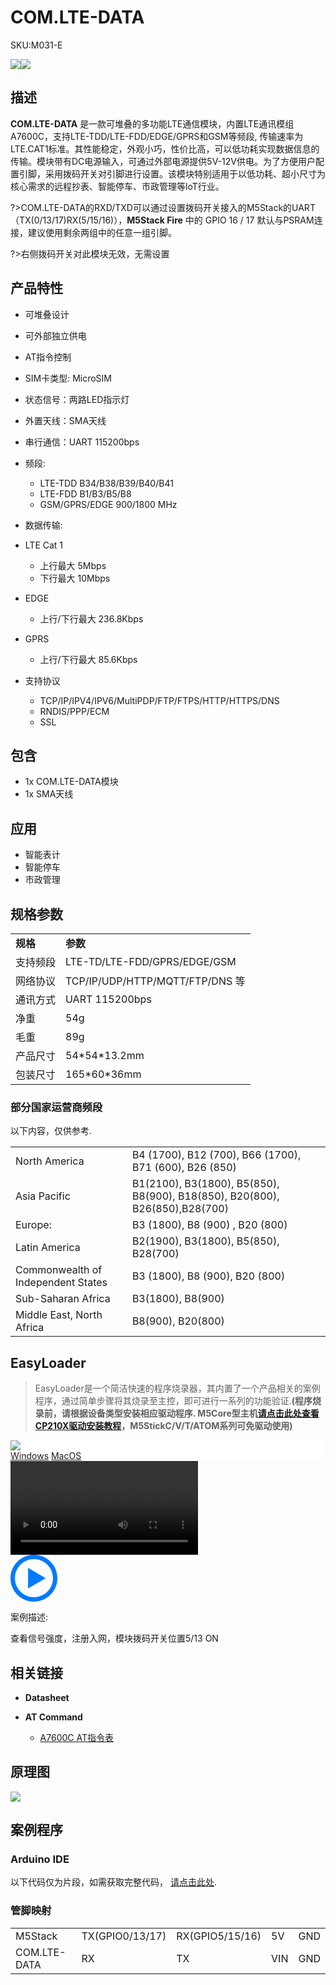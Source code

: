# COM.LTE-DATA

<el-tag effect="plain">SKU:M031-E</el-tag>

<div class="product_pic"><img src="assets/img/product_pics/module/com.x_lte-data/comx_lte-data.webp"><img src="assets/img/product_pics/module/com.x_lte-data/comx_lte-data_2.webp">
</div>

## 描述

**COM.LTE-DATA** 是一款可堆叠的多功能LTE通信模块，内置LTE通讯模组A7600C，支持LTE-TDD/LTE-FDD/EDGE/GPRS和GSM等频段, 传输速率为LTE.CAT1标准。其性能稳定，外观小巧，性价比高，可以低功耗实现数据信息的传输。模块带有DC电源输入，可通过外部电源提供5V-12V供电。为了方便用户配置引脚，采用拨码开关对引脚进行设置。该模块特别适用于以低功耗、超小尺寸为核心需求的远程抄表、智能停车、市政管理等loT行业。

?>COM.LTE-DATA的RXD/TXD可以通过设置拨码开关接入的M5Stack的UART（TX(0/13/17)RX(5/15/16)），**M5Stack Fire** 中的 GPIO 16 / 17 默认与PSRAM连接，建议使用剩余两组中的任意一组引脚。

?>右侧拨码开关对此模块无效，无需设置

## 产品特性

- 可堆叠设计
- 可外部独立供电
- AT指令控制
- SIM卡类型: MicroSIM
- 状态信号：两路LED指示灯
- 外置天线：SMA天线
- 串行通信：UART 115200bps

- 频段:
    - LTE-TDD B34/B38/B39/B40/B41
    - LTE-FDD B1/B3/B5/B8
    - GSM/GPRS/EDGE 900/1800 MHz

- 数据传输:
- LTE Cat 1
    - 上行最大 5Mbps
    - 下行最大 10Mbps
- EDGE 
    - 上行/下行最大 236.8Kbps
- GPRS 
    - 上行/下行最大 85.6Kbps

- 支持协议 
    - TCP/IP/IPV4/IPV6/MultiPDP/FTP/FTPS/HTTP/HTTPS/DNS
    - RNDIS/PPP/ECM
    - SSL


## 包含

-  1x COM.LTE-DATA模块
-  1x SMA天线

## 应用

-  智能表计
-  智能停车
-  市政管理

## 规格参数

<table>
   <tr style="font-weight:bold">
      <td>规格</td>
      <td>参数</td>
   </tr>
   <tr>
      <td>支持频段</td>
      <td>LTE-TD/LTE-FDD/GPRS/EDGE/GSM</td>
   </tr>
   <tr>
      <td>网络协议</td>
      <td>TCP/IP/UDP/HTTP/MQTT/FTP/DNS 等</td>
   </tr>
   <tr>
      <td>通讯方式</td>
      <td>UART 115200bps</td>
   </tr>
   <tr>
      <td>净重</td>
      <td>54g</td>
   </tr>
   <tr>
      <td>毛重</td>
      <td>89g</td>
   </tr>
   <tr>
      <td>产品尺寸</td>
      <td>54*54*13.2mm</td>
   </tr>
   <tr>
      <td>包装尺寸</td>
      <td>165*60*36mm</td>
   </tr>
 </table>

### 部分国家运营商频段

以下内容，仅供参考.

<table>
 <tr><td>North America</td><td>B4 (1700), B12 (700), B66 (1700), B71 (600), B26 (850) </td></tr>
 <tr><td>Asia Pacific</td><td>B1(2100), B3(1800), B5(850), B8(900), B18(850), B20(800), B26(850),B28(700)</td></tr>
 <tr><td>Europe:</td><td> B3 (1800), B8 (900) , B20 (800) </td></tr>
 <tr><td>Latin America</td><td>B2(1900), B3(1800), B5(850), B28(700) </td></tr>
 <tr><td>Commonwealth of Independent States</td><td>B3 (1800), B8 (900), B20 (800)</td></tr>
 <tr><td>Sub-Saharan Africa</td><td>B3(1800), B8(900) </td></tr>
 <tr><td>Middle East, North Africa</td><td>B8(900), B20(800)</td></tr>
</table>


## EasyLoader

>EasyLoader是一个简洁快速的程序烧录器，其内置了一个产品相关的案例程序，通过简单步骤将其烧录至主控，即可进行一系列的功能验证.**(程序烧录前，请根据设备类型安装相应驱动程序. M5Core型主机[请点击此处查看CP210X驱动安装教程](zh_CN/arduino/arduino_development?id=安装串口驱动)，M5StickC/V/T/ATOM系列可免驱动使用)**

<div class="easyloader-box">
    <div style="background-color:white;">
        <div><img src="https://m5stack.oss-cn-shenzhen.aliyuncs.com/image/easyloader_intro.webp"></div>
        <div class="easyloader-btn">
            <a href="https://m5stack.oss-cn-shenzhen.aliyuncs.com/EasyLoader/Windows/MODULE/EasyLoader_COM_LTE_DATA.exe">Windows</a>
            <a href="https://m5stack.oss-cn-shenzhen.aliyuncs.com/EasyLoader/MacOS/MODULE/EasyLoader_COM_LTE_DATA.dmg">MacOS</a>
        </div>
    </div>
    <div>
        <video id="example_video" controls>
            <source src="https://m5stack.oss-cn-shenzhen.aliyuncs.com/video/Product_example_video/Module/COM.LTE-DATA.mp4">
        </video>
        <div class="easyloader-mask">
        <a>
            <svg id="play-btn" t="1583228776634" class="icon" viewBox="0 0 1024 1024" version="1.1" xmlns="http://www.w3.org/2000/svg" p-id="4152" width="75" height="75"><path d="M512 0C229.216 0 0 229.216 0 512s229.216 512 512 512 512-229.216 512-512S794.784 0 512 0z m0 928C282.24 928 96 741.76 96 512S282.24 96 512 96s416 186.24 416 416-186.24 416-416 416zM384 288l384 224-384 224z" p-id="4153" fill="#007aff"></path></svg></a>
            <p>案例描述:</p>
            <p>查看信号强度，注册入网，模块拨码开关位置5/13 ON</p>
        </div>
    </div>
</div>

## 相关链接

- **Datasheet**

-  **AT Command** 
    - [A7600C AT指令表](https://m5stack.oss-cn-shenzhen.aliyuncs.com/resource/docs/datasheet/module/SIM7500_SIM7600%20Series_AT%20Command%20Manual%20_V1.10.pdf)

## 原理图

<img src = "assets/img/product_pics/module/com.x_lte-data/com.x_lte-data_sch.webp">

## 案例程序

### Arduino IDE

以下代码仅为片段，如需获取完整代码， [请点击此处](https://github.com/m5stack/M5-ProductExampleCodes/tree/master/Module/COMX_LTE-DATA).

### 管脚映射

<table>
 <tr><td>M5Stack</td><td>TX(GPIO0/13/17)</td><td>RX(GPIO5/15/16)</td><td>5V</td><td>GND</td></tr>
 <tr><td>COM.LTE-DATA</td><td>RX</td><td>TX</td><td>VIN</td><td>GND</td></tr>
</table>

<script>

   var purchase_link = 'https://m5stack.com/collections/m5-module/products/com-lte-data-modulea7600c';

   anchor_search(purchase_link);
   scrollFunc();

</script>